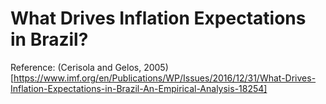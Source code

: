 # What Drives Inflation Expectations in Brazil?

Reference: (Cerisola and Gelos, 2005)[https://www.imf.org/en/Publications/WP/Issues/2016/12/31/What-Drives-Inflation-Expectations-in-Brazil-An-Empirical-Analysis-18254]
